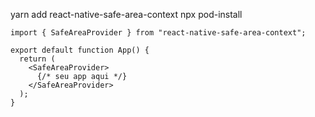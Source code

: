 yarn add react-native-safe-area-context npx pod-install

```tsx
import { SafeAreaProvider } from "react-native-safe-area-context";

export default function App() {
  return (
    <SafeAreaProvider>
      {/* seu app aqui */}
    </SafeAreaProvider>
  );
}
```
